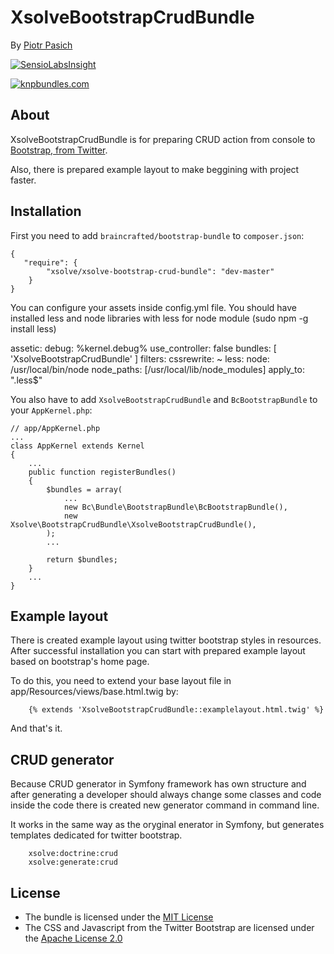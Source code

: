 XsolveBootstrapCrudBundle
=================

By [Piotr Pasich](http://xsolve.pl)

[![SensioLabsInsight](https://insight.sensiolabs.com/projects/6ed75282-7e0a-4fbd-a86a-13fe209e2509/big.png)](https://insight.sensiolabs.com/projects/6ed75282-7e0a-4fbd-a86a-13fe209e2509)

[![knpbundles.com](http://knpbundles.com/xsolve-pl/xsolve-bootstrap-crud-bundle/badge)](http://knpbundles.com/xsolve-pl/xsolve-bootstrap-crud-bundle)


About
-----

XsolveBootstrapCrudBundle is for preparing CRUD action from console to [Bootstrap, from Twitter](http://twitter.github.com/bootstrap/).

Also, there is prepared example layout to make beggining with project faster.


Installation
------------

First you need to add `braincrafted/bootstrap-bundle` to `composer.json`:

    {
       "require": {
            "xsolve/xsolve-bootstrap-crud-bundle": "dev-master"
        }
    }


You can configure your assets inside config.yml file.
You should have installed less and node libraries with less for node module (sudo npm -g install less)

assetic:
    debug:          %kernel.debug%
    use_controller: false
    bundles:        [ 'XsolveBootstrapCrudBundle' ]
    filters:
        cssrewrite: ~
        less:
            node: /usr/local/bin/node
            node_paths: [/usr/local/lib/node_modules]
            apply_to: "\.less$"


You also have to add `XsolveBootstrapCrudBundle` and `BcBootstrapBundle` to your `AppKernel.php`:

    // app/AppKernel.php
    ...
    class AppKernel extends Kernel
    {
        ...
        public function registerBundles()
        {
            $bundles = array(
                ...
                new Bc\Bundle\BootstrapBundle\BcBootstrapBundle(),
                new Xsolve\BootstrapCrudBundle\XsolveBootstrapCrudBundle(),
            );
            ...

            return $bundles;
        }
        ...
    }

Example layout
------------

There is created example layout using twitter bootstrap styles in resources.
After successful installation you can start with prepared example layout based on bootstrap's home page.

To do this, you need to extend your base layout file in app/Resources/views/base.html.twig by:

```
    {% extends 'XsolveBootstrapCrudBundle::examplelayout.html.twig' %}
```

And that's it.


CRUD generator
------------

Because CRUD generator in Symfony framework has own structure and after generating a developer should always change some classes and code inside the code there is created new generator command in command line.

It works in the same way as the oryginal enerator in Symfony, but generates templates dedicated for twitter bootstrap.


```
    xsolve:doctrine:crud
    xsolve:generate:crud
```

License
-------

- The bundle is licensed under the [MIT License](http://opensource.org/licenses/MIT)
- The CSS and Javascript from the Twitter Bootstrap are licensed under the [Apache License 2.0](http://www.apache.org/licenses/LICENSE-2.0)
